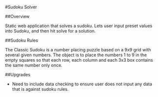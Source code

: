 #Sudoku Solver

##Overview

Static web application that solves a sudoku. Lets user input preset values into Sudoku, and then hit solve for a solution.

##Sudoku Rules

The Classic Sudoku is a number placing puzzle based on a 9x9 grid with several given numbers. The object is to place the numbers 1 to 9 in the empty squares so that each row, each column and each 3x3 box contains the same number only once.

##Upgrades

* Need to include data checking to ensure user does not input any data that is against sudoku rules.